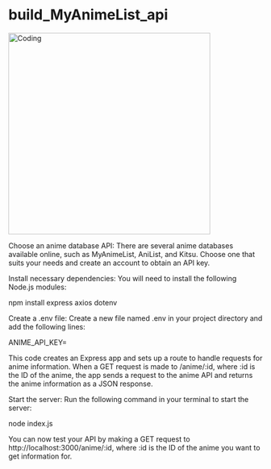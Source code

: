 # build_MyAnimeList_api


<img align="center" alt="Coding" width="400" src="https://wallpapercave.com/wp/wp5306233.jpg">

Choose an anime database API: There are several anime databases available online, such as MyAnimeList, AniList, and Kitsu. Choose one that suits your needs and create an account to obtain an API key.

Install necessary dependencies: You will need to install the following Node.js modules:

npm install express axios dotenv


Create a .env file: Create a new file named .env in your project directory and add the following lines:

ANIME_API_KEY=<your anime API key>

This code creates an Express app and sets up a route to handle requests for anime information. When a GET request is made to /anime/:id, where :id is the ID of the anime, the app sends a request to the anime API and returns the anime information as a JSON response.

Start the server: Run the following command in your terminal to start the server:

node index.js


You can now test your API by making a GET request to http://localhost:3000/anime/:id, where :id is the ID of the anime you want to get information for.
